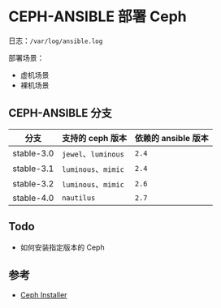 # CEPH-ANSIBLE 部署 Ceph

日志：`/var/log/ansible.log`

部署场景：

* 虚机场景
* 裸机场景

## CEPH-ANSIBLE 分支

| 分支       | 支持的 ceph 版本    | 依赖的 ansible 版本 |
| ---------- | ------------------- | ------------------- |
| stable-3.0 | `jewel`、`luminous` | `2.4`               |
| stable-3.1 | `luminous`、`mimic` | `2.4`               |
| stable-3.2 | `luminous`、`mimic` | `2.6`               |
| stable-4.0 | `nautilus`          | `2.7`               |

## Todo

* 如何安装指定版本的 Ceph

## 参考

* [Ceph Installer](http://docs.ceph.com/ceph-installer/docs)